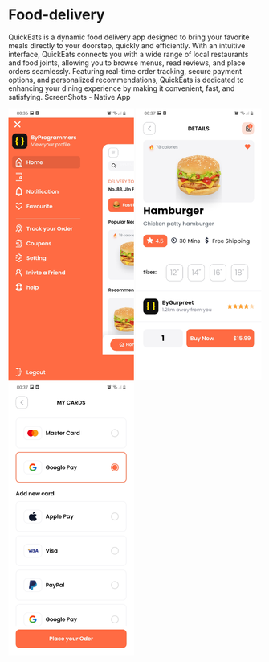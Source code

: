 # Food-delivery
QuickEats is a dynamic food delivery app designed to bring your favorite meals directly to your doorstep, quickly and efficiently. With an intuitive interface, QuickEats connects you with a wide range of local restaurants and food joints, allowing you to browse menus, read reviews, and place orders seamlessly. Featuring real-time order tracking, secure payment options, and personalized recommendations, QuickEats is dedicated to enhancing your dining experience by making it convenient, fast, and satisfying.
ScreenShots - Native App

<div>
    <img src="/assets/screenshot/Screenshot_20220625-003650_FoodDeliveryLiteApp.jpg" width="250px"style="max-width: 100%;"</img> 
    <img src="/assets/screenshot/Screenshot_20220625-003709_FoodDeliveryLiteApp.jpg" width="250px"style="max-width: 100%;"</img> 
    <img src="/assets/screenshot/Screenshot_20220625-003722_FoodDeliveryLiteApp.jpg" width="250px"style="max-width: 100%;"</img>     
</div>
